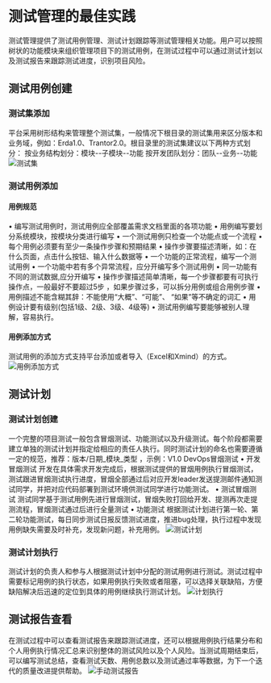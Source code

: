 # 测试管理的最佳实践

测试管理提供了测试用例管理、测试计划跟踪等测试管理相关功能。用户可以按照树状的功能模块来组织管理项目下的测试用例，在测试过程中可以通过测试计划以及测试报告来跟踪测试进度，识别项目风险。
## 测试用例创建
### 测试集添加
平台采用树形结构来管理整个测试集，一般情况下根目录的测试集用来区分版本和业务域，例如：Erda1.0、Trantor2.0。根目录里的测试集建议以下两种方式划分：
按业务结构划分：模块--子模块--功能
按开发团队划分：团队--业务--功能
![测试集](http://terminus-paas.oss-cn-hangzhou.aliyuncs.com/paas-doc/2021/08/18/3283f11a-fcd7-4f5b-aae4-02b27149d4dd.png)
### 测试用例添加
#### 用例规范
• 编写测试用例时，测试用例应全部覆盖需求文档里面的各项功能
• 用例编写要划分系统模块，按模块分类进行编写
• 一个测试用例只检查一个功能点或一个流程
• 每个用例必须要有至少一条操作步骤和预期结果
• 操作步骤要描述清晰，如：在什么页面，点击什么按钮、输入什么数据等
• 一个功能的正常流程，编写一个测试用例
• 一个功能中若有多个异常流程，应分开编写多个测试用例
• 同一功能有不同的测试数据,应分开编写
• 操作步骤描述简单清晰，每一个步骤都要有可执行操作点，一般最好不要超过5步 ，如果步骤过多，可以拆分用例或组合用例步骤
• 用例描述不能含糊其辞：不能使用“大概”、“可能”、 “如果”等不确定的词汇
• 用例设计要有级别(包括1级、2级、3级、4级等)
• 测试用例编写要能够被别人理解，容易执行。
#### 用例添加方式
测试用例的添加方式支持平台添加或者导入（Excel和Xmind）的方式。
![用例添加方式](http://terminus-paas.oss-cn-hangzhou.aliyuncs.com/paas-doc/2021/08/18/465e2e69-0d44-4a98-a9f0-1b781fb482da.png)
## 测试计划
### 测试计划创建
一个完整的项目测试一般包含冒烟测试、功能测试以及升级测试。每个阶段都需要建立单独的测试计划并指定给相应的责任人执行。同时测试计划的命名也需要遵循一定的规范，推荐：版本/日期_模块_类型 ，示例：V1.0 DevOps冒烟测试
• 开发冒烟测试
开发在具体需求开发完成后，根据测试提供的冒烟用例执行冒烟测试，测试跟进冒烟测试执行进度，冒烟全部通过后对应开发leader发送提测邮件通知测试同学，并把对应代码部署到测试环境供测试同学进行功能测试。
• 测试冒烟测试
测试同学基于测试用例先进行冒烟测试，冒烟失败打回给开发、提测再次走提测流程，冒烟测试通过后进行全量测试
• 功能测试
根据测试计划进行第一轮、第二轮功能测试，每日同步测试日报反馈测试进度，推进bug处理，执行过程中发现用例缺失需要及时补充，发现新问题，补充用例。
![测试计划](http://terminus-paas.oss-cn-hangzhou.aliyuncs.com/paas-doc/2021/08/18/91aeb5a2-6a7b-4422-b854-40373ecce4d0.png)
### 测试计划执行
测试计划的负责人和参与人根据测试计划中分配的测试用例进行测试。测试过程中需要标记用例的执行状态，如果用例执行失败或者阻塞，可以选择关联缺陷，方便缺陷解决后迅速的定位到具体的用例继续执行测试计划。
![计划执行](http://terminus-paas.oss-cn-hangzhou.aliyuncs.com/paas-doc/2021/08/18/757ee899-2e6f-407e-a983-1cbec6dc905b.png)
## 测试报告查看
在测试过程中可以查看测试报告来跟踪测试进度，还可以根据用例执行结果分布和个人用例执行情况汇总来识别整体的测试风险以及个人风险。当测试周期结束后，可以编写测试总结，查看测试天数、用例总数以及测试通过率等数据，为下一个迭代的质量改进提供帮助。
![手动测试报告](http://terminus-paas.oss-cn-hangzhou.aliyuncs.com/paas-doc/2021/08/19/ee688d43-4256-4f9f-a342-e3cb6263d75b.png)